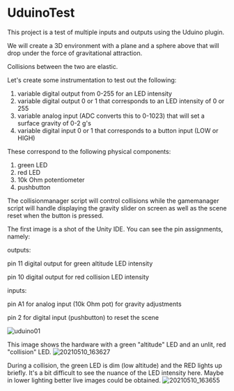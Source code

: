 # UduinoTest
This project is a test of multiple inputs and outputs using the Uduino plugin.

We will create a 3D environment with a plane and a sphere above
that will drop under the force of gravitational attraction.

Collisions between the two are elastic.

Let's create some instrumentation to test out the following:
1) variable digital output from 0-255 for an LED intensity
2) variable digital output 0 or 1 that corresponds to an LED intensity of 0 or 255
3) variable analog input (ADC converts this to 0-1023) that will set a surface gravity of 0-2 g's
4) variable digital input 0 or 1 that corresponds to a button input (LOW or HIGH)

These correspond to the following physical components:

1) green LED
2) red LED
3) 10k Ohm potentiometer
4) pushbutton
 
The collisionmanager script will control collisions while the gamemanager script will handle
displaying the gravity slider on screen as well as the scene reset when the button is pressed.

The first image is a shot of the Unity IDE.  You can see the pin assignments, namely:

outputs:

pin 11 digital output for green altitude LED intensity

pin 10 digital output for red collision LED intensity

inputs:

pin A1 for analog input (10k Ohm pot) for gravity adjustments

pin 2 for digital input (pushbutton) to reset the scene

![uduino01](https://user-images.githubusercontent.com/74695555/117734496-d3296d00-b1b0-11eb-92e5-2b65e95c643d.png)

This image shows the hardware with a green "altitude" LED and an unlit, red "collision" LED.
![20210510_163627](https://user-images.githubusercontent.com/74695555/117733544-fa7f3a80-b1ae-11eb-9241-8291d92a8d90.jpg)

During a collision, the green LED is dim (low altitude) and the RED lights up briefly.  It's a bit difficult to see the nuance of the LED intensity here.  Maybe in lower lighting better live images could be obtained.
![20210510_163655](https://user-images.githubusercontent.com/74695555/117733548-fc48fe00-b1ae-11eb-9069-0fc60226b537.jpg)
